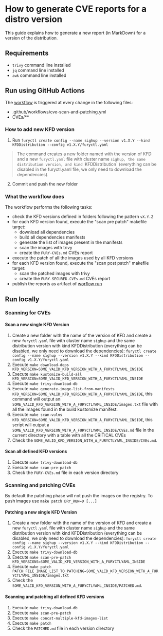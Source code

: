 # How to generate CVE reports for a distro version

This guide explains how to generate a new report (in MarkDown) for a version of the distribution.

## Requirements

* `trivy` command line installed
* `jq` command line installed
* `awk` command line installed

## Run using GitHub Actions

The [workflow](.github/workflows/cve-scan-and-patching.yml) is triggered at every change in the following files:
- .github/workflows/cve-scan-and-patching.yml
- CVEs/**

### How to add new KFD version

1) Run `furyctl create config --name sighup --version v1.X.Y --kind KFDDistribution --config v1.X.Y/furyctl.yaml`

> The command creates a new folder named with the version of KFD and a new `furyctl.yaml` file with cluster name `sighup, the same distribution version, and kind `KFDDistribution` (everything can be disabled in the furyctl.yaml file, we only need to download the dependencies).  
2) Commit and push the new folder

### What the workflow does

The workflow performs the following tasks: 
- check the KFD versions defined in folders following the pattern `vX.Y.Z`
- for each KFD version found, execute the "scan pre patch" makefile target:
  - download all dependencies
  - build all dependencies manifests
  - generate the list of images present in the manifests
  - scan the images with trivy
  - create the `FURY-CVEs.md` CVEs report  
- execute the patch of all the images used by all KFD versions
- for each KFD version found, execute the "scan post patch" makefile target:
  - scan the patched images with trivy
  - create the `FURY-SECURED-CVEs.md` CVEs report
- publish the reports as artifact of [worflow run](https://github.com/sighupio/fury-distribution-container-image-sync/actions/workflows/cve-scan-and-patching.yml)

## Run locally

### Scanning for CVEs

#### Scan a new single KFD Version

1) Create a new folder with the name of the version of KFD and create a new `furyctl.yaml` file with cluster name `sighup` and the same distribution version with kind KFDDistribution (everything can be disabled, we only need to download the dependencies): `furyctl create config --name sighup --version v1.X.Y --kind KFDDistribution --config v1.X.Y/furyctl.yaml`
2) Execute `make download-deps KFD_VERSION=SOME_VALID_KFD_VERSION_WITH_A_FURYCTLYAML_INSIDE` 
3) Execute `make kustomize-build-all KFD_VERSION=SOME_VALID_KFD_VERSION_WITH_A_FURYCTLYAML_INSIDE` 
4) Execute `make trivy-download-db`
5) Execute `make generate-image-list-from-manifests KFD_VERSION=SOME_VALID_KFD_VERSION_WITH_A_FURYCTLYAML_INSIDE`, this command will output an `SOME_VALID_KFD_VERSION_WITH_A_FURYCTLYAML_INSIDE/images.txt` file with all the images found in the build kustomize manifest. 
6) Execute `make scan-vulns KFD_VERSION=SOME_VALID_KFD_VERSION_WITH_A_FURYCTLYAML_INSIDE`, this script will output a `SOME_VALID_KFD_VERSION_WITH_A_FURYCTLYAML_INSIDE/CVEs.md` file in the current directory with a table with all the CRITICAL CVEs 
7) Check the `SOME_VALID_KFD_VERSION_WITH_A_FURYCTLYAML_INSIDE/CVEs.md`.

#### Scan all defined KFD versions

1) Execute `make trivy-download-db`
2) Execute `make scan-pre-patch`
3) Check the `FURY-CVEs.md` file in each version directory

### Scanning and patching CVEs

By default the patching phase will not push the images on the registry. To push images use `make patch DRY_RUN=0 [...]`

#### Patching a new single KFD Version

1) Create a new folder with the name of the version of KFD and create a new `furyctl.yaml` file with cluster name `sighup` and the same distribution version with kind KFDDistribution (everything can be disabled, we only need to download the dependencies): `furyctl create config --name sighup --version v1.X.Y --kind KFDDistribution --config v1.X.Y/furyctl.yaml`
2) Execute `make trivy-download-db`
3) Execute `make scan-pre-patch KFD_VERSIONS=SOME_VALID_KFD_VERSION_WITH_A_FURYCTLYAML_INSIDE` 
4) Execute `make patch PATCH_FILE_IMAGE_LIST_TO_PATCHING=SOME_VALID_KFD_VERSION_WITH_A_FURYCTLYAML_INSIDE/images.txt`
5) Check the `SOME_VALID_KFD_VERSION_WITH_A_FURYCTLYAML_INSIDE/PATCHED.md`.

#### Scanning and patching all defined KFD versions

1) Execute `make trivy-download-db`
2) Execute `make scan-pre-patch`
2) Execute `make concat-multiple-kfd-images-list`
2) Execute `make patch`
3) Check the `PATCHED.md` file in each version directory